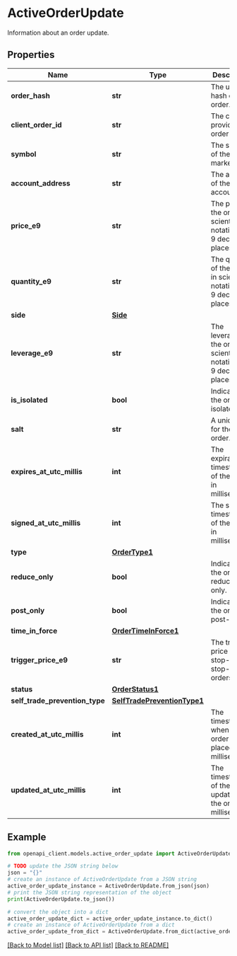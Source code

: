 # ActiveOrderUpdate

Information about an order update.

## Properties

Name | Type | Description | Notes
------------ | ------------- | ------------- | -------------
**order_hash** | **str** | The unique hash of the order. | 
**client_order_id** | **str** | The client-provided order ID. | [optional] 
**symbol** | **str** | The symbol of the market. | 
**account_address** | **str** | The address of the account. | 
**price_e9** | **str** | The price of the order in scientific notation with 9 decimal places. | 
**quantity_e9** | **str** | The quantity of the order in scientific notation with 9 decimal places. | 
**side** | [**Side**](Side.md) |  | 
**leverage_e9** | **str** | The leverage of the order in scientific notation with 9 decimal places. | 
**is_isolated** | **bool** | Indicates if the order is isolated. | 
**salt** | **str** | A unique salt for the order. | 
**expires_at_utc_millis** | **int** | The expiration timestamp of the order in milliseconds. | 
**signed_at_utc_millis** | **int** | The signing timestamp of the order in milliseconds. | 
**type** | [**OrderType1**](OrderType1.md) |  | 
**reduce_only** | **bool** | Indicates if the order is reduce-only. | 
**post_only** | **bool** | Indicates if the order is post-only. | 
**time_in_force** | [**OrderTimeInForce1**](OrderTimeInForce1.md) |  | 
**trigger_price_e9** | **str** | The trigger price for stop-limit or stop-market orders. | [optional] 
**status** | [**OrderStatus1**](OrderStatus1.md) |  | 
**self_trade_prevention_type** | [**SelfTradePreventionType1**](SelfTradePreventionType1.md) |  | 
**created_at_utc_millis** | **int** | The timestamp when the order was placed, in milliseconds. | 
**updated_at_utc_millis** | **int** | The timestamp of the last update of the order in milliseconds. | 

## Example

```python
from openapi_client.models.active_order_update import ActiveOrderUpdate

# TODO update the JSON string below
json = "{}"
# create an instance of ActiveOrderUpdate from a JSON string
active_order_update_instance = ActiveOrderUpdate.from_json(json)
# print the JSON string representation of the object
print(ActiveOrderUpdate.to_json())

# convert the object into a dict
active_order_update_dict = active_order_update_instance.to_dict()
# create an instance of ActiveOrderUpdate from a dict
active_order_update_from_dict = ActiveOrderUpdate.from_dict(active_order_update_dict)
```
[[Back to Model list]](../README.md#documentation-for-models) [[Back to API list]](../README.md#documentation-for-api-endpoints) [[Back to README]](../README.md)


